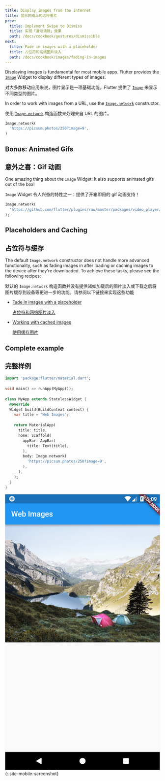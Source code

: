```yaml
---
title: Display images from the internet
title: 显示网络上的远程图片
prev:
  title: Implement Swipe to Dismiss
  title: 实现「滑动清除」效果
  path: /docs/cookbook/gestures/dismissible
next:
  title: Fade in images with a placeholder
  title: 占位符和网络图片淡入
  path: /docs/cookbook/images/fading-in-images
---
```


Displaying images is fundamental for most mobile apps. Flutter provides the
[`Image`]({{site.api}}/flutter/widgets/Image-class.html) Widget to
display different types of images.

对大多数移动应用来说，图片显示是一项基础功能。Flutter 提供了 [`Image`]({{site.api}}/flutter/widgets/Image-class.html) 来显示不同类型的图片。

In order to work with images from a URL, use the
[`Image.network`]({{site.api}}/flutter/widgets/Image/Image.network.html)
constructor.

使用 [`Image.network`]({{site.api}}/flutter/widgets/Image/Image.network.html) 构造函数来处理来自 URL 的图片。

<!-- skip -->
```dart
Image.network(
  'https://picsum.photos/250?image=9',
)
```

## Bonus: Animated Gifs

## 意外之喜：Gif 动画

One amazing thing about the `Image` Widget: It also supports animated gifs out
of the box!

`Image` Widget 令人兴奋的特性之一：提供了开箱即用的 gif 动画支持！

<!-- skip -->
```dart
Image.network(
  'https://github.com/flutter/plugins/raw/master/packages/video_player/doc/demo_ipod.gif?raw=true',
);
```

## Placeholders and Caching

## 占位符与缓存

The default `Image.network` constructor does not handle more advanced
functionality, such as fading images in after loading or caching images
to the device after they're downloaded. To achieve these tasks, please see
the following recipes:

默认的 `Image.network` 构造函数并没有提供诸如加载后的图片淡入或下载之后将图片缓存到设备等更进一步的功能。请参阅以下链接来实现这些功能

  * [Fade in images with a placeholder](/docs/cookbook/images/fading-in-images/)
  
    [占位符和网络图片淡入](/docs/cookbook/images/fading-in-images/)
  
  * [Working with cached images](/docs/cookbook/images/cached-images/)
  
    [使用缓存图片](/docs/cookbook/images/cached-images/)

## Complete example

## 完整样例

```dart
import 'package:flutter/material.dart';

void main() => runApp(MyApp());

class MyApp extends StatelessWidget {
  @override
  Widget build(BuildContext context) {
    var title = 'Web Images';

    return MaterialApp(
      title: title,
      home: Scaffold(
        appBar: AppBar(
          title: Text(title),
        ),
        body: Image.network(
          'https://picsum.photos/250?image=9',
        ),
      ),
    );
  }
}
```

![Network Image Demo](/images/cookbook/network-image.png){:.site-mobile-screenshot}
